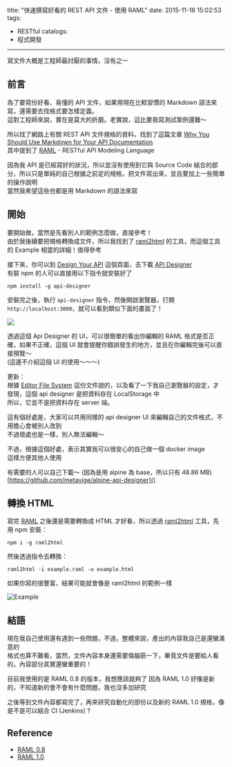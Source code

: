 title: "快速撰寫好看的 REST API 文件 - 使用 RAML"
date: 2015-11-16 15:02:53
tags:
- RESTful
catalogs:
- 程式開發
---

寫文件大概是工程師最討厭的事情，沒有之一

<!--more-->

## 前言

為了要寫份好看、易懂的 API 文件，如果用現在比較習慣的 Markdown 語法來寫，還需要去找格式要怎樣定義。  
這對工程師來說，實在是莫大的折磨。老實說，這比要我寫測試案例還難～  

所以找了網路上有關 REST API 文件規格的資料，找到了這篇文章 [Why You Should Use Markdown for Your API Documentation](http://www.programmableweb.com/news/why-you-should-use-markdown-your-api-documentation/2015/02/19)  
其中提到了 [RAML](http://raml.org) - RESTful API Modeling Language  

因為我 API 是已經寫好的狀況，所以並沒有使用到它與 Source Code 結合的部分，所以只是單純的自己根據之前定的規格，把文件寫出來，並且要加上一些簡單的操作說明  
當然我希望這些也都是用 Markdown 的語法來寫  

## 開始

要開始做，當然是先看別人的範例怎麼做，直接參考！  
由於我後續要把規格轉換成文件，所以我找到了 [raml2html](https://github.com/kevinrenskers/raml2html) 的工具，而這個工具的 Example 相當的詳細！值得參考  

接下來，你可以到 [Design Your API](http://raml.org/developers/design-your-api) 這個頁面，去下載 [API Designer](https://github.com/mulesoft/api-designer)  
有裝 npm 的人可以直接用以下指令就安裝好了  

```
npm install -g api-designer
```

安裝完之後，執行 `api-designer` 指令，然後開啟瀏覽器，打開 `http://localhost:3000`，就可以看到類似下面的畫面了！  

![](api_designer_web.png)

透過這個 Api Designer 的 UI，可以很簡單的看出你編輯的 RAML 格式是否正確，如果不正確，這個 UI 就會提醒你錯誤發生的地方，並且在你編輯完後可以直接預覽～  
(這邊不介紹這個 UI 的使用～～～)  

更新：  
根據 [Editor File System](https://github.com/mulesoft/api-designer/blob/master/docs/file-system.md) 這份文件說的，以及看了一下我自己瀏覽器的設定，才發現，這個 api designer 是把資料存在 LocalStorage 中  
所以，它並不是把資料存在 server 端。  

這有個好處是，大家可以共用同樣的 api designer UI 來編輯自己的文件格式，不用擔心會被別人改到  
不過壞處也是一樣，別人無法編輯～  

不過，根據這個好處，表示其實我可以很安心的自己做一個 docker image  
這樣方便其他人使用  

有需要的人可以自己下載～  (因為是用 alpine 為 base，所以只有 48.86 MB)  
[https://github.com/metavige/alpine-api-designer]()

## 轉換 HTML

寫完 [RAML](http://raml.org) 之後還是需要轉換成 HTML 才好看，所以透過 [raml2html](https://github.com/kevinrenskers/raml2html) 工具，先用 npm 安裝：  

```
npm i -g raml2html
```

然後透過指令去轉換：  

```
raml2html -i example.raml -o example.html
```

如果你寫的很豐富，結果可能就會像是 raml2html 的範例一樣

![Example](example.png)

## 結語

現在我自己使用還有遇到一些問題，不過，整體來說，產出的內容我自己是還蠻滿意的  
格式也算不難看，當然，文件內容本身還需要傷腦筋一下，畢竟文件是要給人看的，內容部分其實還蠻重要的！  

目前我使用的是 RAML 0.8 的版本，我想應該就夠了
因為 RAML 1.0 好像是新的，不知道新的會不會有什麼問題，我也沒多加研究  

之後等到文件內容都寫完了，再來研究自動化的部份以及新的 RAML 1.0 規格，像是不是可以結合 CI (Jenkins) ?  

## Reference

* [RAML 0.8](https://github.com/raml-org/raml-spec/blob/master/raml-0.8.md)
* [RAML 1.0](http://docs.raml.org/specs/1.0/)
